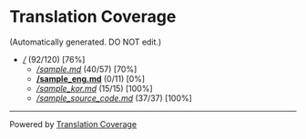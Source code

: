 # Translation Coverage                         
(Automatically generated. DO NOT edit.)
* [*/*](/) (92/120) [76%]
  * [*/sample.md*](/sample.md) (40/57) [70%]
  * [**/sample_eng.md**](/sample_eng.md) (0/11) [0%]
  * [*/sample_kor.md*](/sample_kor.md) (15/15) [100%]
  * [*/sample_source_code.md*](/sample_source_code.md) (37/37) [100%]

---
Powered by [Translation Coverage](https://github.com/hunkim/translation_coverage)
